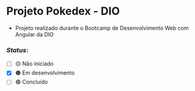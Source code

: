# Projeto Pokedex - DIO
- Projeto realizado durante o Bootcamp de Desenvolvimento Web com Angular da DIO
### *Status*:
- [ ] 🟡 Não iniciado
- [x] 🟠 Em desenvolvimento 
- [ ] 🟢 Concluído 
